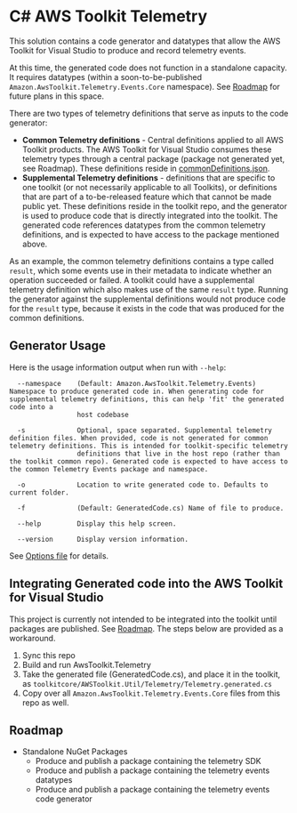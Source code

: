 # C# AWS Toolkit Telemetry

This solution contains a code generator and datatypes that allow the AWS Toolkit for Visual Studio to produce and record telemetry events.

At this time, the generated code does not function in a standalone capacity. It requires datatypes (within a soon-to-be-published `Amazon.AwsToolkit.Telemetry.Events.Core` namespace). See [Roadmap](#Roadmap) for future plans in this space.

There are two types of telemetry definitions that serve as inputs to the code generator:

-   **Common Telemetry definitions** - Central definitions applied to all AWS Toolkit products. The AWS Toolkit for Visual Studio consumes these telemetry types through a central package (package not generated yet, see Roadmap). These definitions reside in [commonDefinitions.json](/telemetry/definitions/commonDefinitions.json).
-   **Supplemental Telemetry definitions** - definitions that are specific to one toolkit (or not necessarily applicable to all Toolkits), or definitions that are part of a to-be-released feature which that cannot be made public yet. These definitions reside in the toolkit repo, and the generator is used to produce code that is directly integrated into the toolkit. The generated code references datatypes from the common telemetry definitions, and is expected to have access to the package mentioned above.

As an example, the common telemetry definitions contains a type called `result`, which some events use in their metadata to indicate whether an operation succeeded or failed. A toolkit could have a supplemental telemetry definition which also makes use of the same `result` type. Running the generator against the supplemental definitions would not produce code for the `result` type, because it exists in the code that was produced for the common definitions.

## Generator Usage

Here is the usage information output when run with `--help`:

```
  --namespace    (Default: Amazon.AwsToolkit.Telemetry.Events) Namespace to produce generated code in. When generating code for supplemental telemetry definitions, this can help 'fit' the generated code into a
                 host codebase

  -s             Optional, space separated. Supplemental telemetry definition files. When provided, code is not generated for common telemetry definitions. This is intended for toolkit-specific telemetry
                 definitions that live in the host repo (rather than the toolkit common repo). Generated code is expected to have access to the common Telemetry Events package and namespace.

  -o             Location to write generated code to. Defaults to current folder.

  -f             (Default: GeneratedCode.cs) Name of file to produce.

  --help         Display this help screen.

  --version      Display version information.
```

See [Options file](AwsToolkit.Telemetry.Events.Generator/Options.cs) for details.

## Integrating Generated code into the AWS Toolkit for Visual Studio

This project is currently not intended to be integrated into the toolkit until packages are published. See [Roadmap](#Roadmap). The steps below are provided as a workaround.

1. Sync this repo
1. Build and run AwsToolkit.Telemetry
1. Take the generated file (GeneratedCode.cs), and place it in the toolkit, as `toolkitcore/AWSToolkit.Util/Telemetry/Telemetry.generated.cs`
1. Copy over all `Amazon.AwsToolkit.Telemetry.Events.Core` files from this repo as well.

## Roadmap

-   Standalone NuGet Packages
    -   Produce and publish a package containing the telemetry SDK
    -   Produce and publish a package containing the telemetry events datatypes
    -   Produce and publish a package containing the telemetry events code generator
